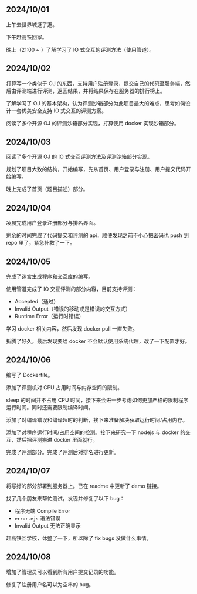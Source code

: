 ## 2024/10/01
上午去世界城逛了逛。

下午赶高铁回家。

晚上（21:00 ~ ）了解学习了 IO 式交互的评测方法（使用管道）。

## 2024/10/02
打算写一个类似于 OJ 的东西，支持用户注册登录，提交自己的代码至服务端，然后由评测端进行评测，返回结果，并将结果保存在服务器的排行榜上。

了解学习了 OJ 的基本架构，认为评测沙箱部分为此项目最大的难点，思考如何设计一套优美安全支持 IO 式交互的评测方案。

阅读了多个开源 OJ 的评测沙箱部分实现，打算使用 docker 实现沙箱部分。

## 2024/10/03
阅读了多个开源 OJ 的 IO 式交互评测方法及评测沙箱部分实现。

规划了项目大致的结构，开始编写，先从首页、用户登录与注册、用户提交代码开始编写。

晚上完成了首页（题目描述）部分。

## 2024/10/04
凌晨完成用户登录注册部分与排名界面。

剩余的时间完成了代码提交和评测的 api，顺便发现之前不小心把密码也 push 到 repo 里了，紧急补救了一下。

## 2024/10/05
完成了迷宫生成程序和交互库的编写。

使用管道完成了 IO 交互评测的部分内容，目前支持评测：
- Accepted（通过）
- Invalid Output（错误的移动或是错误的交互方式）
- Runtime Error（运行时错误）

学习 docker 相关内容，然后发现 docker pull 一直失败。

折腾了好久，最后发现要给 docker 不会默认使用系统代理，改了一下配置才好。

## 2024/10/06
编写了 Dockerfile。

添加了评测机对 CPU 占用时间与内存空间的限制。

sleep 的时间并不占用 CPU 时间，接下来会进一步考虑如何更加严格的限制程序运行时间。同时还需要限制编译时间。

添加了对编译错误和编译超时的判断，接下来准备解决获取运行时间/占用内存。

添加了对程序运行时间/占用空间的检测。接下来研究一下 nodejs 与 docker 的交互，然后把评测搬进 docker 里面就行。

完成了评测部分。完成了评测后对排名进行更新。

## 2024/10/07
将写好的部分部署到服务器上。已在 readme 中更新了 demo 链接。

找了几个朋友来帮忙测试，发现并修复了以下 bug：
- 程序无端 Compile Error
- `error.ejs` 语法错误
- Invalid Output 无法正确显示

赶高铁回学校，休整了一下，所以除了 fix bugs 没做什么事情。

## 2024/10/08
增加了管理员可以看到所有用户提交记录的功能。

修复了注册用户名可以为空串的 bug。